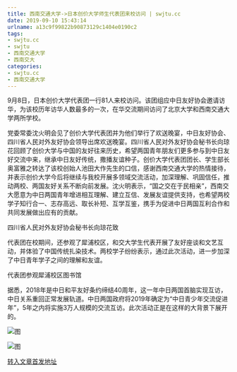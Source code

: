 ```yaml
---
title: 西南交通大学->日本创价大学师生代表团来校访问 | swjtu.cc
date: 2019-09-10 15:43:14
urlname: a13c9f99822b90873129c1404e0190c2
tags: 
- swjtu.cc
- swjtu
- 西南交通大学
- 西南交大
categories:
- swjtu.cc
- 西南交通大学
---
```



9月8日，日本创价大学代表团一行81人来校访问。该团组应中日友好协会邀请访华，为该校历年访华人数最多的一次，在华交流期间访问了北京大学和西南交通大学两所学校。

党委常委沈火明会见了创价大学代表团并为他们举行了欢送晚宴，中日友好协会、四川省人民对外友好协会领导出席欢送晚宴。四川省人民对外友好协会秘书长向琼花回顾了创价大学与中国的友好往来历史，希望两国青年朋友们更多参与到中日友好交流中来，继承中日友好传统，撒播友谊种子。创价大学代表团团长、学生部长奥富雅之转达了该校创始人池田大作先生的口信，感谢西南交通大学的热情接待，并表示创价大学今后将继续与我校开展多领域交流活动，加深理解、巩固信任，推动两校、两国友好关系不断向前发展。沈火明表示，“国之交在于民相亲”，西南交大愿意为中日两国青年增进相互理解、建立互信、发展友谊提供支持，也希望两校学子知行合一、志存高远、取长补短、互学互鉴，携手为促进中日两国互利合作和共同发展做出应有的贡献。

四川省人民对外友好协会秘书长向琼花致

代表团在校期间，还参观了犀浦校区，和交大学生代表开展了友好座谈和文艺互动，并体验了中国传统扎染技术。两校学子纷纷表示，通过此次活动，进一步加深了中日青年学子之间的理解和友谊。

代表团参观犀浦校区图书馆

据悉，2018年是中日和平友好条约缔结40周年，这一年中日两国首脑实现互访，中日关系重回正常发展轨道。中日两国政府将2019年确定为“中日青少年交流促进年”，5年之内将实施3万人规模的交流互访。此次活动正是在这样的大背景下展开的。



![图](https://news.swjtu.edu.cn/upload/201909/09/201909091429356327.jpg)

![图](https://news.swjtu.edu.cn/upload/201909/09/201909091428436927.jpg)

[转入文章首发地址](https://news.swjtu.edu.cn/shownews-18810.shtml)